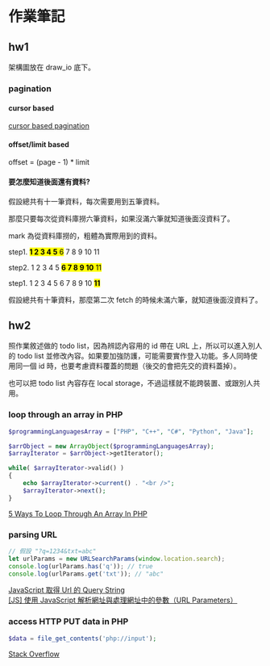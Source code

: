 # 作業筆記

## hw1

架構圖放在 draw_io 底下。

### pagination

#### cursor based

[cursor based pagination](https://ithelp.ithome.com.tw/articles/10207738)

#### offset/limit based

offset = (page - 1) * limit

#### 要怎麼知道後面還有資料?

假設總共有十一筆資料，每次需要用到五筆資料。

那麼只要每次從資料庫撈六筆資料，如果沒滿六筆就知道後面沒資料了。

mark 為從資料庫撈的，粗體為實際用到的資料。

step1. <mark>**1 2 3 4 5** 6</mark> 7 8 9 10 11

step2. 1 2 3 4 5 <mark>**6 7 8 9 10** 11</mark>

step1. 1 2 3 4 5 6 7 8 9 10 <mark>**11**</mark>

假設總共有十筆資料，那麼第二次 fetch 的時候未滿六筆，就知道後面沒資料了。

## hw2

照作業敘述做的 todo list，因為辨認內容用的 id 帶在 URL 上，所以可以進入別人的 todo list 並修改內容。如果要加強防護，可能需要實作登入功能。多人同時使用同一個 id 時，也要考慮資料覆蓋的問題（後交的會把先交的資料蓋掉）。

也可以把 todo list 內容存在 local storage，不過這樣就不能跨裝置、或跟別人共用。

### loop through an array in PHP

```php
$programmingLanguagesArray = ["PHP", "C++", "C#", "Python", "Java"];

$arrObject = new ArrayObject($programmingLanguagesArray);
$arrayIterator = $arrObject->getIterator();

while( $arrayIterator->valid() )
{
    echo $arrayIterator->current() . "<br />";
    $arrayIterator->next();
}
```

[5 Ways To Loop Through An Array In PHP](https://www.codewall.co.uk/5-ways-to-loop-through-array-php/)

### parsing URL

```javascript
// 假設 "?q=1234&txt=abc"
let urlParams = new URLSearchParams(window.location.search);
console.log(urlParams.has('q')); // true
console.log(urlParams.get('txt')); // "abc"
```
[JavaScript 取得 Url 的 Query String](https://shunnien.github.io/2017/07/03/Get-Query-String-Parameters-with-JavaScript/)  
[[JS] 使用 JavaScript 解析網址與處理網址中的參數（URL Parameters）](https://pjchender.blogspot.com/2018/08/js-javascript-url-parameters.html)

### access HTTP PUT data in PHP

```php
$data = file_get_contents('php://input');
```

[Stack Overflow](https://stackoverflow.com/questions/27941207/http-protocols-put-and-delete-and-their-usage-in-php)
